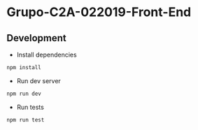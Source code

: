 # Grupo-C2A-022019-Front-End

## Development

- Install dependencies

```bash
npm install
```

- Run dev server

```bash
npm run dev
```

- Run tests

```bash
npm run test
```
